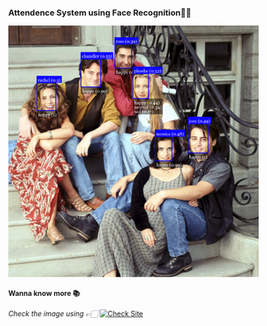 <h3>Attendence System using Face Recognition👩🏻</h3>

![](./output/Output1.png)

<h4>Wanna know more 📚</h4>

<i>Check the image using 👉🏻</i>
 <a href="https://iitbhu-attendance.github.io/">![Check Site](https://iitbhu-attendance.github.io/)</a> 

